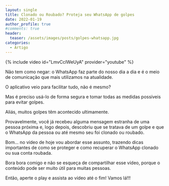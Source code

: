 ```yaml
---
layout: single
title: Clonado ou Roubado? Proteja seu WhatsApp de golpes
date: 2022-01-19 
author_profile: true
#comments: true
header:
  teaser: /assets/images/posts/golpes-whatsapp.jpg
categories:
  - Artigo
---
```


{% include video id="LmvCcIWeUyA" provider="youtube" %}

Não tem como negar: o WhatsApp faz parte do nosso dia a dia e é o meio de comunicação que mais utilizamos na atualidade.

O aplicativo veio para facilitar tudo, não é mesmo? 

Mas é preciso usá-lo de forma segura e tomar todas as medidas possíveis para evitar golpes.

Aliás, muitos golpes têm acontecido ultimamente.

Provavelmente, você já recebeu alguma mensagem estranha de uma pessoa próxima e, logo depois, descobriu que se tratava de um golpe e que o WhatsApp da pessoa ou até mesmo seu foi clonado ou roubado.

Bom… no vídeo de hoje vou abordar esse assunto, trazendo dicas importantes de como se proteger e como recuperar o WhatsApp clonado ou sua conta roubada.

Bora bora comigo e não se esqueça de compartilhar esse vídeo, porque o conteúdo pode ser muito útil para muitas pessoas.

Então, aperte o play e assista ao vídeo até o fim! Vamos lá!!!

